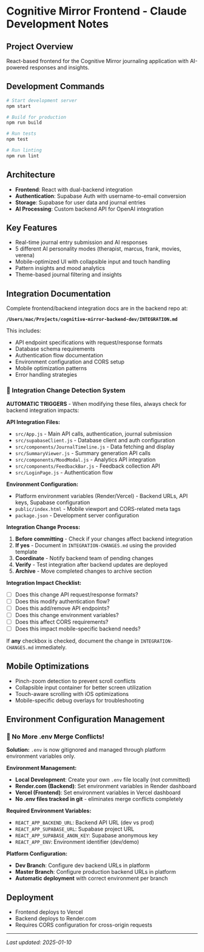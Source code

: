 # Cognitive Mirror Frontend - Claude Development Notes

## Project Overview

React-based frontend for the Cognitive Mirror journaling application with AI-powered responses and insights.

## Development Commands

```bash
# Start development server
npm start

# Build for production  
npm run build

# Run tests
npm test

# Run linting
npm run lint
```

## Architecture

- **Frontend**: React with dual-backend integration
- **Authentication**: Supabase Auth with username-to-email conversion
- **Storage**: Supabase for user data and journal entries
- **AI Processing**: Custom backend API for OpenAI integration

## Key Features

- Real-time journal entry submission and AI responses
- 5 different AI personality modes (therapist, marcus, frank, movies, verena)
- Mobile-optimized UI with collapsible input and touch handling
- Pattern insights and mood analytics
- Theme-based journal filtering and insights

## Integration Documentation

Complete frontend/backend integration docs are in the backend repo at:

**`/Users/mac/Projects/cognitive-mirror-backend-dev/INTEGRATION.md`**

This includes:
- API endpoint specifications with request/response formats
- Database schema requirements  
- Authentication flow documentation
- Environment configuration and CORS setup
- Mobile optimization patterns
- Error handling strategies

### 🚨 Integration Change Detection System

**AUTOMATIC TRIGGERS** - When modifying these files, always check for backend integration impacts:

**API Integration Files:**
- `src/App.js` - Main API calls, authentication, journal submission
- `src/supabaseClient.js` - Database client and auth configuration  
- `src/components/JournalTimeline.js` - Data fetching and display
- `src/SummaryViewer.js` - Summary generation API calls
- `src/components/MoodModal.js` - Analytics API integration
- `src/components/FeedbackBar.js` - Feedback collection API
- `src/LoginPage.js` - Authentication flow

**Environment Configuration:**
- Platform environment variables (Render/Vercel) - Backend URLs, API keys, Supabase configuration
- `public/index.html` - Mobile viewport and CORS-related meta tags
- `package.json` - Development server configuration

**Integration Change Process:**
1. **Before committing** - Check if your changes affect backend integration
2. **If yes** - Document in `INTEGRATION-CHANGES.md` using the provided template
3. **Coordinate** - Notify backend team of pending changes
4. **Verify** - Test integration after backend updates are deployed
5. **Archive** - Move completed changes to archive section

**Integration Impact Checklist:**
- [ ] Does this change API request/response formats?
- [ ] Does this modify authentication flow?
- [ ] Does this add/remove API endpoints?
- [ ] Does this change environment variables?
- [ ] Does this affect CORS requirements?
- [ ] Does this impact mobile-specific backend needs?

If **any** checkbox is checked, document the change in `INTEGRATION-CHANGES.md` immediately.

## Mobile Optimizations

- Pinch-zoom detection to prevent scroll conflicts
- Collapsible input container for better screen utilization
- Touch-aware scrolling with iOS optimizations
- Mobile-specific debug overlays for troubleshooting

## Environment Configuration Management

### 🚨 No More .env Merge Conflicts!

**Solution:** `.env` is now gitignored and managed through platform environment variables only.

**Environment Management:**
- **Local Development**: Create your own `.env` file locally (not committed)
- **Render.com (Backend)**: Set environment variables in Render dashboard
- **Vercel (Frontend)**: Set environment variables in Vercel dashboard
- **No .env files tracked in git** - eliminates merge conflicts completely

**Required Environment Variables:**
- `REACT_APP_BACKEND_URL`: Backend API URL (dev vs prod)
- `REACT_APP_SUPABASE_URL`: Supabase project URL  
- `REACT_APP_SUPABASE_ANON_KEY`: Supabase anonymous key
- `REACT_APP_ENV`: Environment identifier (dev/demo)

**Platform Configuration:**
- **Dev Branch**: Configure dev backend URLs in platform
- **Master Branch**: Configure production backend URLs in platform
- **Automatic deployment** with correct environment per branch

## Deployment

- Frontend deploys to Vercel
- Backend deploys to Render.com
- Requires CORS configuration for cross-origin requests

---
*Last updated: 2025-01-10*